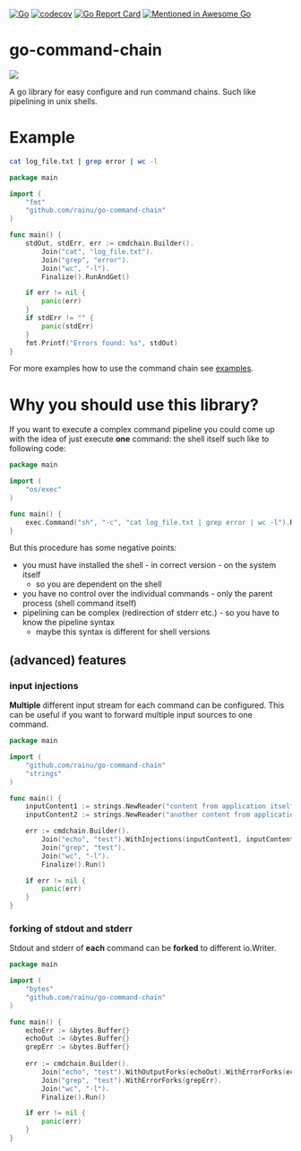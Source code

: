 [![Go](https://github.com/rainu/go-command-chain/actions/workflows/build.yml/badge.svg)](https://github.com/rainu/go-command-chain/actions/workflows/build.yml)
[![codecov](https://codecov.io/gh/rainu/go-command-chain/branch/main/graph/badge.svg)](https://codecov.io/gh/rainu/go-command-chain)
[![Go Report Card](https://goreportcard.com/badge/github.com/rainu/go-command-chain)](https://goreportcard.com/report/github.com/rainu/go-command-chain)
[![Mentioned in Awesome Go](https://awesome.re/mentioned-badge.svg)](https://github.com/avelino/awesome-go)

# go-command-chain
![](https://media.discordapp.net/attachments/1101609055094575192/1102605830592925717/rainu_cyberpunkt_netrunner_cat_1_dad93401-86aa-4ea2-b4d6-c171077d401d.png)

A go library for easy configure and run command chains. Such like pipelining in unix shells.

# Example
```sh
cat log_file.txt | grep error | wc -l
```

```go
package main

import (
	"fmt"
	"github.com/rainu/go-command-chain"
)

func main() {
	stdOut, stdErr, err := cmdchain.Builder().
		Join("cat", "log_file.txt").
		Join("grep", "error").
		Join("wc", "-l").
		Finalize().RunAndGet()

	if err != nil {
		panic(err)
	}
	if stdErr != "" {
		panic(stdErr)
	}
	fmt.Printf("Errors found: %s", stdOut)
}
```

For more examples how to use the command chain see [examples](example_test.go).

# Why you should use this library?

If you want to execute a complex command pipeline you could come up with the idea of just execute **one** command: the
shell itself such like to following code:

```go
package main

import (
	"os/exec"
)

func main() {
	exec.Command("sh", "-c", "cat log_file.txt | grep error | wc -l").Run()
}
```

But this procedure has some negative points:
* you must have installed the shell - in correct version - on the system itself
    * so you are dependent on the shell
* you have no control over the individual commands - only the parent process (shell command itself)
* pipelining can be complex (redirection of stderr etc.) - so you have to know the pipeline syntax
    * maybe this syntax is different for shell versions

## (advanced) features

### input injections
**Multiple** different input stream for each command can be configured. This can be useful if you want to 
forward multiple input sources to one command.

```go
package main

import (
	"github.com/rainu/go-command-chain"
	"strings"
)

func main() {
	inputContent1 := strings.NewReader("content from application itself\n")
	inputContent2 := strings.NewReader("another content from application itself\n")

	err := cmdchain.Builder().
		Join("echo", "test").WithInjections(inputContent1, inputContent2).
		Join("grep", "test").
		Join("wc", "-l").
		Finalize().Run()

	if err != nil {
		panic(err)
	}
}
```

### forking of stdout and stderr

Stdout and stderr of **each** command can be **forked** to different io.Writer.

```go
package main

import (
	"bytes"
	"github.com/rainu/go-command-chain"
)

func main() {
	echoErr := &bytes.Buffer{}
	echoOut := &bytes.Buffer{}
	grepErr := &bytes.Buffer{}
	
	err := cmdchain.Builder().
		Join("echo", "test").WithOutputForks(echoOut).WithErrorForks(echoErr).
		Join("grep", "test").WithErrorForks(grepErr).
		Join("wc", "-l").
		Finalize().Run()

	if err != nil {
		panic(err)
	}
}
```
